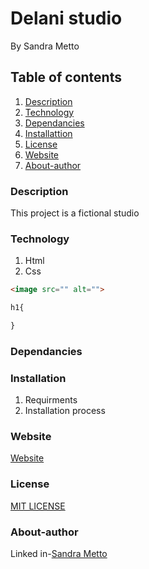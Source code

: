 # Delani studio
By Sandra Metto
## Table of contents
1. [Description](#Description)
2. [Technology](#Technology)
3. [Dependancies](#Dependncies)
3. [Installattion](#Installation)
4. [License](#Lisence)
5. [Website](#Website)
6. [About-author](#About-athor)
### Description
This project is a fictional studio
### Technology
1. Html
2. Css

```Html 
<image src="" alt="">

```

```css
h1{

}
```
### Dependancies
### Installation
1. Requirments
2. Installation process

### Website
[Website]()
### License
[MIT LICENSE]()

### About-author
Linked in-[Sandra Metto](https://www.linkedin.com/in/sandra-metto-68500319a/)
